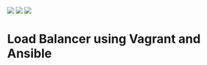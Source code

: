 [![](https://img.shields.io/badge/SISTECH-LAB-orange.svg)](http://cs.uph.edu)
[![](https://img.shields.io/badge/SISTECH-Software%20Engineering-green.svg)](http://cs.uph.edu)
[![](https://img.shields.io/badge/SISTECH--UPH-Cloud%20Computing-blue.svg)](http://cs.uph.edu)
# Load Balancer using Vagrant and Ansible

